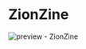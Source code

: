 # ZionZine

![preview - ZionZine](https://github.com/UlloaJr/ZionZine/assets/108245001/cdf6417a-8dac-4c48-b63c-630e07064f48)
